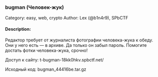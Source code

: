 ### bugman (Человек-жук)

Category: easy, web, crypto
Author: Lex (@b1n4r9), SPbCTF

#### Description:

Редактор требует от журналиста фотографии человека-жука к обеду. Они у него есть — в архиве. Да только он забыл пароль. Помогите достать фотки человека-жука, срочно!

Доступ к сайту: t-bugman-18kk0hkv.spbctf.net/

Исходный код: bugman_44416be.tar.gz
